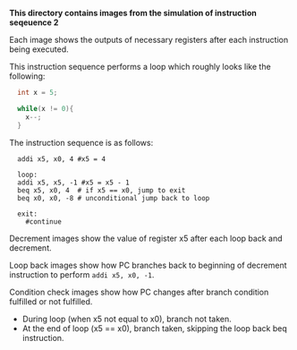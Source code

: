 **This directory contains images from the simulation of instruction seqeuence 2**

Each image shows the outputs of necessary registers after each instruction being executed.

This instruction sequence performs a loop which roughly looks like the following:

``` C
  int x = 5;

  while(x != 0){
    x--;
  }
```

The instruction sequence is as follows:
``` assembly
  addi x5, x0, 4 #x5 = 4

  loop:
  addi x5, x5, -1 #x5 = x5 - 1
  beq x5, x0, 4  # if x5 == x0, jump to exit
  beq x0, x0, -8 # unconditional jump back to loop

  exit:
    #continue
```

Decrement images show the value of register x5 after each loop back and decrement.

Loop back images show how PC branches back to beginning of decrement instruction to perform `addi x5, x0, -1`.

Condition check images show how PC changes after branch condition fulfilled or not fulfilled.
  - During loop (when x5 not equal to x0), branch not taken.
  - At the end of loop (x5 == x0), branch taken, skipping the loop back beq instruction.
